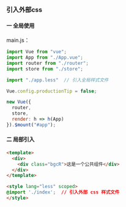 ### 引入外部css

#### 一 全局使用

main.js：

```javascript
import Vue from "vue";
import App from "./App.vue";
import router from "./router";
import store from "./store";

import "./app.less"  // 引入全局样式文件

Vue.config.productionTip = false;

new Vue({
  router,
  store,
  render: h => h(App)
}).$mount("#app");
```

#### 二 局部引入

```html
<template>
  <div>
    <div class="bgcR">这是一个公共组件</div>
  </div>
</template>

<style lang="less" scoped>
@import './index';  // 引入外部 css 样式文件
</style>
```

